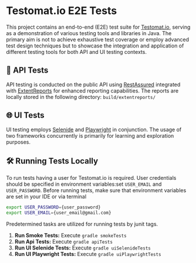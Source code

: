# Testomat.io E2E Tests

This project contains an end-to-end (E2E) test suite for [Testomat.io](https://app.testomat.io/), serving as a demonstration of various testing tools and libraries in Java. The primary aim is not to achieve exhaustive test coverage or employ advanced test design techniques but to showcase the integration and application of different testing tools for both API and UI testing contexts.

## 🧪 API Tests

API testing is conducted on the public API using [RestAssured](https://rest-assured.io/) integrated with [ExtentReports](https://www.extentreports.com/) for enhanced reporting capabilities. The reports are locally stored in the following directory: `build/extentreports/`

## 🌐 UI Tests

UI testing employs [Selenide](https://selenide.org/) and [Playwright](https://playwright.dev/) in conjunction. The usage of two frameworks concurrently is primarily for learning and exploration purposes.

## 🛠️ Running Tests Locally

To run tests having a user for Testomat.io is required. User credentials should be specified in environment variables:set `USER_EMAIL` and `USER_PASSWORD`.
Before running tests, make sure that environment variables are set in your IDE or via terminal

```sh
export USER_PASSWORD={user_password}
export USER_EMAIL={user_email@gmail.com}
```

Predetermined tasks are utilized for running tests by junit tags. 

1. **Run Smoke Tests:**
   Execute `gradle smokeTests`
2. **Run Api Tests:**
   Execute `gradle apiTests`
3. **Run UI Selenide Tests:**
   Execute `gradle uiSelenideTests`
4. **Run UI Playwright Tests:**
   Execute `gradle uiPlaywrightTests`